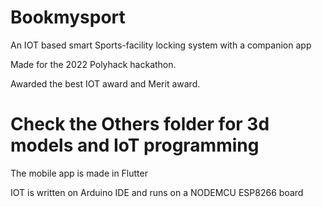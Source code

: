 # Bookmysport
An IOT based smart Sports-facility locking system with a companion app

Made for the 2022 Polyhack hackathon.

Awarded the best IOT award and Merit award.


# Check the Others folder for 3d models and IoT programming


The mobile app is made in Flutter

IOT is written on Arduino IDE and runs on a NODEMCU ESP8266 board



